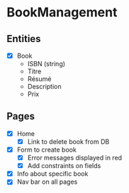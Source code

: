# BookManagement

## Entities

- [x] Book
  - ISBN (string)
  - Titre
  - Résumé
  - Description
  - Prix


## Pages

- [x] Home
  - [x] Link to delete book from DB
- [x] Form to create book
    - [x] Error messages displayed in red
    - [x] Add constraints on fields
- [x] Info about specific book
- [x] Nav bar on all pages